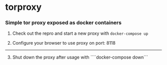 # torproxy
### Simple tor proxy exposed as docker containers

1. Check out the repro and start a new proxy with 
```docker-compose up```

2. Configure your browser to use proxy on port: 8118

---

3. Shut down the proxy after usage with
````docker-compose down```
